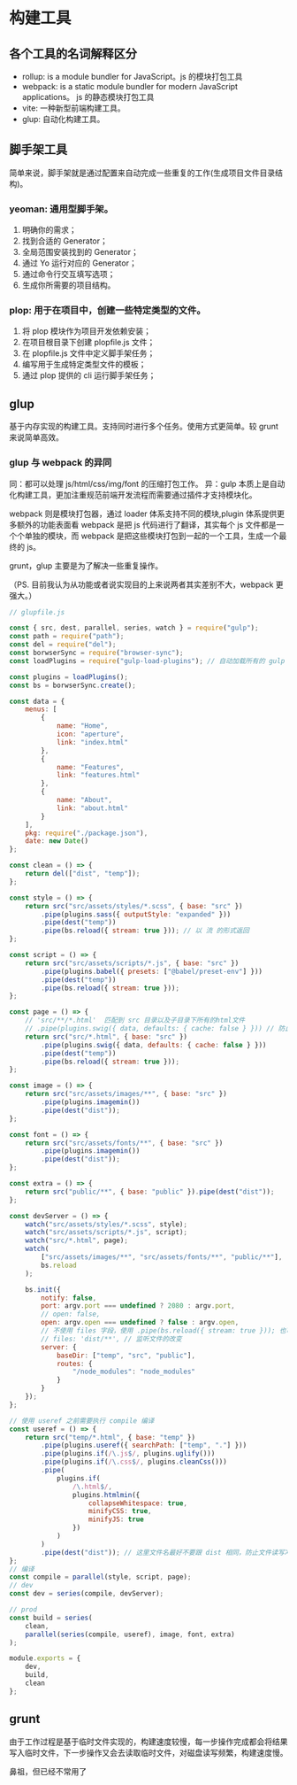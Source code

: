 # 构建工具

## 各个工具的名词解释区分

-   rollup: is a module bundler for JavaScript。js 的模块打包工具
-   webpack: is a static module bundler for modern JavaScript applications。 js 的静态模块打包工具
-   vite: 一种新型前端构建工具。
-   glup: 自动化构建工具。

## 脚手架工具

简单来说，脚手架就是通过配置来自动完成一些重复的工作(生成项目文件目录结构)。

### yeoman: 通用型脚手架。

1. 明确你的需求；
2. 找到合适的 Generator；
3. 全局范围安装找到的 Generator；
4. 通过 Yo 运行对应的 Generator；
5. 通过命令行交互填写选项；
6. 生成你所需要的项目结构。

### plop: 用于在项目中，创建一些特定类型的文件。

1. 将 plop 模块作为项目开发依赖安装；
2. 在项目根目录下创建 plopfile.js 文件；
3. 在 plopfile.js 文件中定义脚手架任务；
4. 编写用于生成特定类型文件的模板；
5. 通过 plop 提供的 cli 运行脚手架任务；

## glup

基于内存实现的构建工具。支持同时进行多个任务。使用方式更简单。较 grunt 来说简单高效。

### glup 与 webpack 的异同

同：都可以处理 js/html/css/img/font 的压缩打包工作。
异：gulp 本质上是自动化构建工具，更加注重规范前端开发流程而需要通过插件才支持模块化。

webpack 则是模块打包器，通过 loader 体系支持不同的模块,plugin 体系提供更多额外的功能表面看 webpack 是把 js 代码进行了翻译，其实每个 js 文件都是一个个单独的模块，而 webpack 是把这些模块打包到一起的一个工具，生成一个最终的 js。

grunt，glup 主要是为了解决一些重复操作。

（PS. 目前我认为从功能或者说实现目的上来说两者其实差别不大，webpack 更强大。）

```js
// glupfile.js

const { src, dest, parallel, series, watch } = require("gulp");
const path = require("path");
const del = require("del");
const borwserSync = require("browser-sync");
const loadPlugins = require("gulp-load-plugins"); // 自动加载所有的 gulp 插件

const plugins = loadPlugins();
const bs = borwserSync.create();

const data = {
    menus: [
        {
            name: "Home",
            icon: "aperture",
            link: "index.html"
        },
        {
            name: "Features",
            link: "features.html"
        },
        {
            name: "About",
            link: "about.html"
        }
    ],
    pkg: require("./package.json"),
    date: new Date()
};

const clean = () => {
    return del(["dist", "temp"]);
};

const style = () => {
    return src("src/assets/styles/*.scss", { base: "src" })
        .pipe(plugins.sass({ outputStyle: "expanded" }))
        .pipe(dest("temp"))
        .pipe(bs.reload({ stream: true })); // 以 流 的形式返回
};

const script = () => {
    return src("src/assets/scripts/*.js", { base: "src" })
        .pipe(plugins.babel({ presets: ["@babel/preset-env"] }))
        .pipe(dest("temp"))
        .pipe(bs.reload({ stream: true }));
};

const page = () => {
    // 'src/**/*.html'  匹配到 src 目录以及子目录下所有的html文件
    // .pipe(plugins.swig({ data, defaults: { cache: false } })) // 防止模板缓存导致页面不能及时更新
    return src("src/*.html", { base: "src" })
        .pipe(plugins.swig({ data, defaults: { cache: false } }))
        .pipe(dest("temp"))
        .pipe(bs.reload({ stream: true }));
};

const image = () => {
    return src("src/assets/images/**", { base: "src" })
        .pipe(plugins.imagemin())
        .pipe(dest("dist"));
};

const font = () => {
    return src("src/assets/fonts/**", { base: "src" })
        .pipe(plugins.imagemin())
        .pipe(dest("dist"));
};

const extra = () => {
    return src("public/**", { base: "public" }).pipe(dest("dist"));
};

const devServer = () => {
    watch("src/assets/styles/*.scss", style);
    watch("src/assets/scripts/*.js", script);
    watch("src/*.html", page);
    watch(
        ["src/assets/images/**", "src/assets/fonts/**", "public/**"],
        bs.reload
    );

    bs.init({
        notify: false,
        port: argv.port === undefined ? 2080 : argv.port,
        // open: false,
        open: argv.open === undefined ? false : argv.open,
        // 不使用 files 字段，使用 .pipe(bs.reload({ stream: true })); 也可以
        // files: 'dist/**', // 监听文件的改变
        server: {
            baseDir: ["temp", "src", "public"],
            routes: {
                "/node_modules": "node_modules"
            }
        }
    });
};

// 使用 useref 之前需要执行 compile 编译
const useref = () => {
    return src("temp/*.html", { base: "temp" })
        .pipe(plugins.useref({ searchPath: ["temp", "."] }))
        .pipe(plugins.if(/\.js$/, plugins.uglify()))
        .pipe(plugins.if(/\.css$/, plugins.cleanCss()))
        .pipe(
            plugins.if(
                /\.html$/,
                plugins.htmlmin({
                    collapseWhitespace: true,
                    minifyCSS: true,
                    minifyJS: true
                })
            )
        )
        .pipe(dest("dist")); // 这里文件名最好不要跟 dist 相同，防止文件读写冲突
};
// 编译
const compile = parallel(style, script, page);
// dev
const dev = series(compile, devServer);

// prod
const build = series(
    clean,
    parallel(series(compile, useref), image, font, extra)
);

module.exports = {
    dev,
    build,
    clean
};
```

## grunt

由于工作过程是基于临时文件实现的，构建速度较慢，每一步操作完成都会将结果写入临时文件，下一步操作又会去读取临时文件，对磁盘读写频繁，构建速度慢。

鼻祖，但已经不常用了
